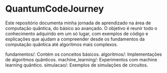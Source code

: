 # QuantumCodeJourney

Este repositório documenta minha jornada de aprendizado na área de computação quântica, do básico ao avançado. O objetivo é reunir todo o conhecimento adquirido em um só lugar, com exemplos de código e explicações que ajudam a compreender desde os fundamentos da computação quântica até algoritmos mais complexos.

fundamentos/: Contém os conceitos básicos.
algoritmos/: Implementações de algoritmos quânticos.
machine_learning/: Experimentos com machine learning quântico.
simulacao/: Exemplos de simulações de circuitos.
